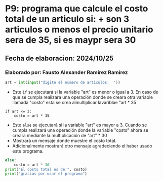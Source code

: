 
# P9: programa que calcule el costo total de un articulo si: + son 3 articulos o menos el precio unitario sera de 35, si es maypr sera 30
## Fecha de elaboracion: 2024/10/25
### Elaborado por: Fausto Alexander Ramírez Ramírez
``` python
art = int(input("digite el numero de articulos:  "))
```
- Este `if` se ejecutará si la variable "art" es menor o igual a 3. En caso de que se cumpla realizara una operación donde se creara otra variable llamada "costo" esta se crea almultiplicar lavariblae "art * 35
```
if art <= 3:
    costo = art * 35
```
- Este `else` se ejecutará si la variable "art" es mayor a 3. Cuando se cumpla realizará una operación donde la variable "costo" ahora se creara mediante la multiplicación de "art" * 30
- Mostrará un mensaje donde muestre el costo total.
- Adicionalmente mostrará otro mensaje agradeciendo el haber usado este programa.
``` python
else:
    costo = art * 30
print("El costo total es de:", costo)
print("gracias por usar el programa")
